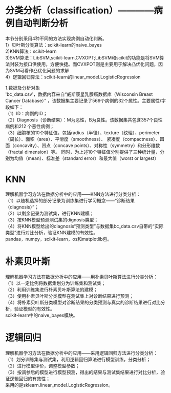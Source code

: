 # 分类分析（classification）————病例自动判断分析  
本节分别采用4种不同的方法实现病例自动化判断。  
1）贝叶斯分类算法：scikit-learn的naive_bayes  
2)KNN算法：scikit-learn  
3)SVM算法：LibSVM,scikit-learn,CVXOPT;LibSVM和scikit的功能是将SVM算法封装为接口供使用，方便快捷。而CVXPOT则是主要用于解决凸优化问题，因为SVM可看作凸优化问题的求解  
4）逻辑回归算法：scikit-learn的linear_model.LogisticRegression  


1.数据及分析对象  
'bc_data.csv'，数据内容来自“威斯康星乳腺癌数据库（Wisconsin Breast Cancer Database）” ，该数据集主要记录了569个病例的32个属性。主要属性/字段如下：  
（1）ID：病例的ID；  
（2）Diagnosis（诊断结果）：M为恶性，B为良性。该数据集共包含357个良性病例和212 个恶性病例；  
（3）细胞核的10个特征值，包括radius（半径）、texture（纹理）、perimeter（周长）、面积（area）、平滑度（smoothness）、
    紧凑度（compactness）、凹面（concavity）、凹点（concave points）、对称性（symmetry）和分形维数（fractal dimension）等。
    同时，为上述10个特征值分别提供了三种统计量，分别为均值（mean）、标准差（standard error）和最大值（worst or largest）  

# KNN  
理解机器学习方法在数据分析中的应用——KNN方法进行分类分析：  
（1）以随机选择的部分记录为训练集进行学习概念——“诊断结果（diagnosis）”；  
（2）以剩余记录为测试集，进行KNN建模；  
（3）按KNN模型预测测试集的dignosis类型；  
（4）将KNN模型给出的diagnosis“预测类型”与数据集bc_data.csv自带的“实际类型”进行对比分析，验证KNN建模的有效性。  
 pandas，numpy，scikit-learn，os和matplotlib包。  

# 朴素贝叶斯 
理解机器学习方法在数据分析中的应用——用朴素贝叶斯算法进行分类分析：  
（1）以一定比例将数据集划分为训练集和测试集；  
（2）利用训练集进行朴素贝叶斯算法的建模；  
（3）使用朴素贝叶斯分类模型在测试集上对诊断结果进行预测；  
（4）将朴素贝叶斯分类模型对诊断结果的分类预测与真实的诊断结果进行对比分析，验证模型的有效性。  
 scikit-learn中的naive_bayes模块。

# 逻辑回归  
理解机器学习方法在数据分析中的应用——采用逻辑回归方法进行分类分析：  
（1）划分训练集与测试集，利用逻辑回归算法进行模型训练，分类分析；  
（2）进行模型评价，调整模型参数；  
（3）按调参后的模型进行模型预测，得出的结果与测试集结果进行对比分析，验证逻辑回归的有效性；  
采用的是sklearn.linear_model.LogisticRegression。
